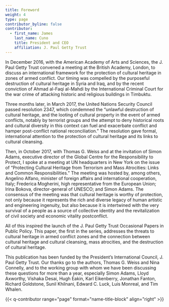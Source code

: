 ```yaml
---
title: Foreword
weight: 4
type: page
contributor_byline: false
contributor:
  - first_name: James
    last_name: Cuno
    title: President and CEO
    affiliation: J. Paul Getty Trust
---
```


In December 2016, with the American Academy of Arts and Sciences, the J. Paul Getty Trust convened a meeting at the British Academy, London, to discuss an international framework for the protection of cultural heritage in zones of armed conflict. Our timing was compelled by the purposeful destruction of cultural heritage in Syria and Iraq, and by the recent conviction of Ahmad al-Faqi al-Mahdi by the International Criminal Court for the war crime of attacking historic and religious buildings in Timbuktu.

Three months later, in March 2017, the United Nations Security Council passed resolution 2347, which condemned the “unlawful destruction of cultural heritage, and the looting of cultural property in the event of armed conflicts, notably by terrorist groups and the attempt to deny historical roots and cultural diversity in this context can fuel and exacerbate conflict and hamper post-conflict national reconciliation.” The resolution gave formal, international attention to the protection of cultural heritage and its links to cultural cleansing.

Then, in October 2017, with Thomas G. Weiss and at the invitation of Simon Adams, executive director of the Global Centre for the Responsibility to Protect, I spoke at a meeting at UN headquarters in New York on the issue of “Protecting Cultural Heritage from Terrorism and Mass Atrocities: Links and Common Responsibilities.” The meeting was hosted by, among others, Angelino Alfano, minister of foreign affairs and international cooperation, Italy; Frederica Mogherini, high representative from the European Union; Irina Bokova, director-general of UNESCO; and Simon Adams. The consensus of the meeting was that cultural heritage is worthy of protection, not only because it represents the rich and diverse legacy of human artistic and engineering ingenuity, but also because it is intertwined with the very survival of a people as a source of collective identity and the revitalization of civil society and economic vitality postconflict.

All of this inspired the launch of the J. Paul Getty Trust Occasional Papers in Public Policy. This paper, the first in the series, addresses the threats to cultural heritage in armed conflict zones and the connection between cultural heritage and cultural cleansing, mass atrocities, and the destruction of cultural heritage.

This publication has been funded by the President’s International Council, J. Paul Getty Trust. Our thanks go to the authors, Thomas G. Weiss and Nina Connelly, and to the working group with whom we have been discussing these questions for more than a year, especially Simon Adams, Lloyd Axworthy, Vishaka Desai, Hugh Eakin, Karl Eikenberry, Jonathan Fanton, Richard Goldstone, Sunil Khilnani, Edward C. Luck, Luis Monreal, and Tim Whalen.

{{< q-contributor range="page" format="name-title-block" align="right" >}}